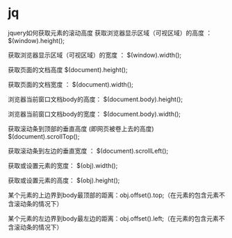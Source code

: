 # jq
jquery如何获取元素的滚动高度
获取浏览器显示区域（可视区域）的高度 ：
$(window).height();

获取浏览器显示区域（可视区域）的宽度 ：
$(window).width();

获取页面的文档高度
$(document).height();

获取页面的文档宽度 ：
$(document).width();

浏览器当前窗口文档body的高度：
$(document.body).height();

浏览器当前窗口文档body的宽度：
$(document.body).width();

获取滚动条到顶部的垂直高度 (即网页被卷上去的高度)
$(document).scrollTop();

获取滚动条到左边的垂直宽度 ：
$(document).scrollLeft();

获取或设置元素的宽度：
$(obj).width();

获取或设置元素的高度：
$(obj).height();

某个元素的上边界到body最顶部的距离：obj.offset().top;（在元素的包含元素不含滚动条的情况下）

某个元素的左边界到body最左边的距离：obj.offset().left;（在元素的包含元素不含滚动条的情况下）
